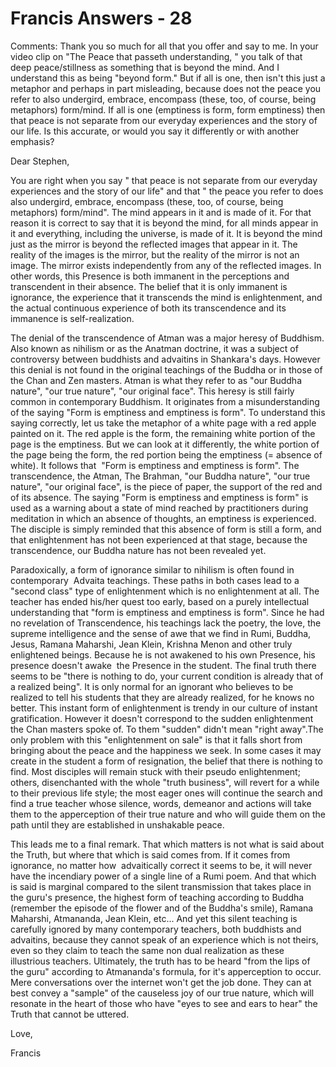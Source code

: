# Francis Answers - 28

Comments: Thank you so much for all that you offer and say to me. In your video clip on &quot;The Peace that passeth understanding, &quot; you talk of that deep peace/stillness as something that is beyond the mind. And I understand this as being &quot;beyond form.&quot; But if all is one, then isn't this just a metaphor and perhaps in part misleading, because does not the peace you refer to also undergird, embrace, encompass (these, too, of course, being metaphors) form/mind. If all is one (emptiness is form, form emptiness) then that peace is not separate from our everyday experiences and the story of our life. Is this accurate, or would you say it differently or with another emphasis?

Dear Stephen,

You are right when you say &quot; that peace is not separate from our everyday experiences and the story of our life&quot; and that &quot; the peace you refer to does also undergird, embrace, encompass (these, too, of course, being metaphors) form/mind&quot;. The mind appears in it and is made of it. For that reason it is correct to say that it is beyond the mind, for all minds appear in it and everything, including the universe, is made of it. It is beyond the mind just as the mirror is beyond the reflected images that appear in it. The reality of the images is the mirror, but the reality of the mirror is not an image. The mirror exists independently from any of the reflected images. In other words, this Presence is both immanent in the perceptions and transcendent in their absence. The belief that it is only immanent is ignorance, the experience that it transcends the mind is enlightenment, and the actual continuous experience of both its transcendence and its immanence is self-realization.

The denial of the transcendence of Atman was a major heresy of Buddhism. Also known as nihilism or as the Anatman doctrine, it was a subject of controversy between buddhists and advaitins in Shankara's days. However this denial is not found in the original teachings of the Buddha or in those of the Chan and Zen masters. Atman is what they refer to as &quot;our Buddha nature&quot;, &quot;our true nature&quot;, &quot;our original face&quot;. This heresy is still fairly common in contemporary Buddhism. It originates from a misunderstanding of the saying &quot;Form is emptiness and emptiness is form&quot;. To understand this saying correctly, let us take the metaphor of a white page with a red apple painted on it. The red apple is the form, the remaining white portion of the page is the emptiness. But we can look at it differently, the white portion of the page being the form, the red portion being the emptiness (= absence of white). It follows that&nbsp; &quot;Form is emptiness and emptiness is form&quot;. The transcendence, the Atman, The Brahman, &quot;our Buddha nature&quot;, &quot;our true nature&quot;, &quot;our original face&quot;, is the piece of paper, the support of the red and of its absence. The saying &quot;Form is emptiness and emptiness is form&quot; is used as a warning about a state of mind reached by practitioners during meditation in which an absence of thoughts, an emptiness is experienced. The disciple is simply reminded that this absence of form is still a form, and that enlightenment has not been experienced at that stage, because the transcendence, our Buddha nature has not been revealed yet.

Paradoxically, a form of ignorance similar to nihilism is often found in contemporary&nbsp; Advaita teachings. These paths in both cases lead to a &quot;second class&quot; type of enlightenment which is no enlightenment at all. The teacher has ended his/her quest too early, based on a purely intellectual&nbsp; understanding that &quot;form is emptiness and emptiness is form&quot;. Since he had no revelation of Transcendence, his teachings lack the poetry, the love, the supreme intelligence and the sense of awe that we find in Rumi, Buddha, Jesus, Ramana Maharshi, Jean Klein, Krishna Menon and other truly enlightened beings. Because he is not awakened to his own Presence, his presence doesn't awake&nbsp; the Presence in the student. The final truth there seems to be &quot;there is nothing to do, your current condition is already that of a realized being&quot;. It is only normal for an ignorant who believes to be realized to tell his students that they are already realized, for he knows no better. This instant form of enlightenment is trendy in our culture of instant gratification. However it doesn't correspond to the sudden enlightenment the Chan masters spoke of. To them &quot;sudden&quot; didn't mean &quot;right away&quot;.The only problem with this &quot;enlightenment on sale&quot; is that it falls short from bringing about the peace and the happiness we seek. In some cases it may create in the student a form of resignation, the belief that there is nothing to find. Most disciples will remain stuck with their pseudo enlightenment; others, disenchanted with the whole &quot;truth business&quot;, will revert for a while to their previous life style; the most eager ones will continue the search and find a true teacher whose silence, words, demeanor and actions will take them to the apperception of their true nature and who will guide them on the path until they are established in unshakable peace.&nbsp;

This leads me to a final remark. That which matters is not what is said about the Truth, but where that which is said comes from. If it comes from ignorance, no matter how&nbsp; advaitically correct it seems to be, it will never have the incendiary power of a single line of a Rumi poem. And that which is said is marginal compared to the silent transmission that takes place in the guru's presence, the highest form of teaching according to Buddha (remember the episode of the flower and of the Buddha's smile), Ramana Maharshi, Atmananda, Jean Klein, etc... And yet this silent teaching is carefully ignored by many contemporary teachers, both buddhists and advaitins, because they cannot speak of an experience which is not theirs, even so they claim to teach the same non dual realization as these illustrious teachers. Ultimately, the truth has to be heard &quot;from the lips of the guru&quot; according to Atmananda's formula, for it's apperception to occur. Mere conversations over the internet won't get the job done. They can at best convey a &quot;sample&quot; of the causeless joy of our true nature, which will resonate in the heart of those who have &quot;eyes to see and ears to hear&quot; the Truth that cannot be uttered.&nbsp;

Love,

Francis

